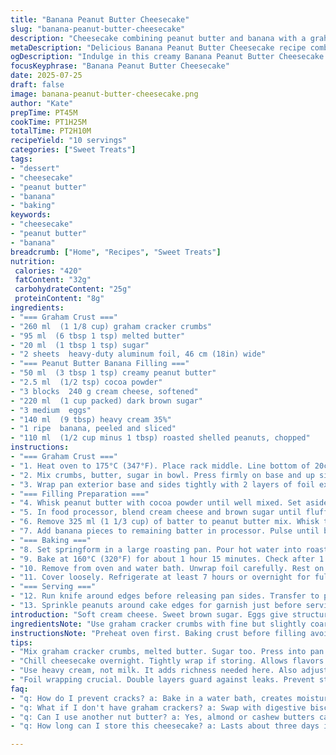 ```yaml
---
title: "Banana Peanut Butter Cheesecake"
slug: "banana-peanut-butter-cheesecake"
description: "Cheesecake combining peanut butter and banana with a graham cracker crust. Uses cream cheese, brown sugar, eggs and cream for texture. Oven baked in a water bath for gentle cooking. Topped with chopped roasted peanuts. Banana is blended in separately for layered flavors. Graham crust is baked first, then filled. Water bath helps prevent cracking. The peanut butter mix includes a hint of cocoa. Banana fold-in adds moisture and fruity touch. Chilling needed for proper setting. The original quantities altered and some ingredients swapped for twist and texture variety."
metaDescription: "Delicious Banana Peanut Butter Cheesecake recipe combining rich flavors and a unique texture. Perfect dessert for any occasion."
ogDescription: "Indulge in this creamy Banana Peanut Butter Cheesecake. A delightful twist on classic flavors that will impress your guests."
focusKeyphrase: "Banana Peanut Butter Cheesecake"
date: 2025-07-25
draft: false
image: banana-peanut-butter-cheesecake.png
author: "Kate"
prepTime: PT45M
cookTime: PT1H25M
totalTime: PT2H10M
recipeYield: "10 servings"
categories: ["Sweet Treats"]
tags:
- "dessert"
- "cheesecake"
- "peanut butter"
- "banana"
- "baking"
keywords:
- "cheesecake"
- "peanut butter"
- "banana"
breadcrumb: ["Home", "Recipes", "Sweet Treats"]
nutrition: 
 calories: "420"
 fatContent: "32g"
 carbohydrateContent: "25g"
 proteinContent: "8g"
ingredients:
- "=== Graham Crust ==="
- "260 ml  (1 1/8 cup) graham cracker crumbs"
- "95 ml  (6 tbsp 1 tsp) melted butter"
- "20 ml  (1 tbsp 1 tsp) sugar"
- "2 sheets  heavy-duty aluminum foil, 46 cm (18in) wide"
- "=== Peanut Butter Banana Filling ==="
- "50 ml  (3 tbsp 1 tsp) creamy peanut butter"
- "2.5 ml  (1/2 tsp) cocoa powder"
- "3 blocks  240 g cream cheese, softened"
- "220 ml  (1 cup packed) dark brown sugar"
- "3 medium  eggs"
- "140 ml  (9 tbsp) heavy cream 35%"
- "1 ripe  banana, peeled and sliced"
- "110 ml  (1/2 cup minus 1 tbsp) roasted shelled peanuts, chopped"
instructions:
- "=== Graham Crust ==="
- "1. Heat oven to 175°C (347°F). Place rack middle. Line bottom of 20cm (8in) springform pan with parchment. Lightly butter inside edges."
- "2. Mix crumbs, butter, sugar in bowl. Press firmly on base and up sides about 2 cm. Bake 14 minutes until golden. Cool slightly."
- "3. Wrap pan exterior base and sides tightly with 2 layers of foil extending above rim."
- "=== Filling Preparation ==="
- "4. Whisk peanut butter with cocoa powder until well mixed. Set aside."
- "5. In food processor, blend cream cheese and brown sugar until fluffy. Add eggs one at a time, blend. Pour in cream, pulse till smooth but not overmixed. Scrape sides a few times."
- "6. Remove 325 ml (1 1/3 cup) of batter to peanut butter mix. Whisk together thoroughly. Pour peanut butter layer over crust."
- "7. Add banana pieces to remaining batter in processor. Pulse until banana is fully incorporated but slightly chunky. Pour gently over peanut butter layer."
- "=== Baking ==="
- "8. Set springform in a large roasting pan. Pour hot water into roasting pan until it reaches halfway up springform side."
- "9. Bake at 160°C (320°F) for about 1 hour 15 minutes. Check after 1 hour for doneness by inserting thermometer. Target 63°C (145°F) center."
- "10. Remove from oven and water bath. Unwrap foil carefully. Rest on counter 45 minutes to cool slightly."
- "11. Cover loosely. Refrigerate at least 7 hours or overnight for full set."
- "=== Serving ==="
- "12. Run knife around edges before releasing pan sides. Transfer to plate."
- "13. Sprinkle peanuts around cake edges for garnish just before serving."
introduction: "Soft cream cheese. Sweet brown sugar. Eggs give structure. Heavy cream adds richness. Crunchy crackers pressed flat and toasted, buttery. Peanut butter combined with cocoa - subtle bitterness, deeper than original. Banana tucked in smoothly, but bits remain. Water bath bakes slow, avoids cracks or dry bits. Foil wrapped tight, steam forms, gentle heat all around. Peanuts on top add pop. Baking time nudged lower, gentle heat keeps the creamy middle intact. Brown sugar instead of lighter sugar. Adds molasses tone. Banana added last, no mush, just chunks suspended. The crust tastes buttery with slight caramel notes. Simpler sugar. Also swapped peanuts: salted or unsalted, choice. The whole cake chills several hours. Needs patience. The peanut banana layers visually distinct, not fully blended. Crowd-pleaser for vegetarians avoiding tree nuts, aside from peanuts. Not too sweet, with chocolate hint. Dense yet fluffy. Balance of fruit and nuts, subtle cocoa."
ingredientsNote: "Use graham cracker crumbs with fine but slightly coarse texture, mix with melted butter well to hold shape. Brown sugar gives deeper flavor than white sugar, but adjust if not available. The softened cream cheese helps avoid lumps. Peanut butter should be smooth for easier mix, but some crunch can be a texture variation if preferred. Cocoa powder must be unsweetened for true bitterness, not hot chocolate mix. Fresh, ripe banana is better for sweetness and moisture; frozen can add unwanted water. Roasted peanuts can be salted or unsalted, change crunch and salt balance. Heavy cream rather than milk or half and half for richness. Aluminum foil tight wrap prevents water seepage during water bath bake, keeps crust crisp. Chilling time crucial to set cheesecake properly, minimum 6 hours is ideal. Springform pans make removal easier than traditional cake pans. Parchment paper prevents sticking underneath."
instructionsNote: "Preheat oven first. Baking crust before filling avoids sogginess, crust sets firm. Press crumbs evenly but not too hard, to avoid dryness. When wrapping pan in foil, double layers minimize leaks in water bath. Mix peanut butter and cocoa powder first to blend thoroughly before adding. Use food processor or mixer to blend cream cheese outfit for smoothness. Add eggs one at a time, mix well but do not over blend or too much air locks in causing cracks. Reserve portion of batter to mix with peanut butter for distinct layer, not fully blended layers. Pulse banana into remaining batter to avoid over-smooth puree, texture matters. Pour layers gently avoids mixing. Set pan in roasting pan with hot water halfway up sides to create moist bake environment, prevents cracking, dry edges. Check internal temperature as visual cues can mislead. Cool cake slowly once removed, rapid cooling risks cracking. Wrap loosely in foil or plastic for refrigeration, minimum 7 hours to firm texture completely. Run knife around edges before removing pan sides to avoid tearing crust or layers. Garnish with peanuts last minute to keep crunch. Serve chilled, slice with wet knife for clean pieces."
tips:
- "Mix graham cracker crumbs, melted butter. Sugar too. Press into pan evenly. Crisp edges matter. Bake till golden. No sogginess allowed. Par-bake before filling. Avoid too much pressure or dryness. Wrap the pan tightly in foil. No leaks during baking. Water bath creates steam. Keep crust crunchy. Otherwise, mush texture on bottom. Peanut butter needs smoothness. Blend cocoa in first. Dark chocolate hint helps. Ripe bananas give best flavor."
- "Chill cheesecake overnight. Tightly wrap if storing. Allows flavors to set well. The cake needs at least seven hours. Don't skip this step. Run a knife along edges before removing. Prevents tearing layers. Fruit and nut layers visible. Crisp peanut topping needs to stay crunchy. Always slice with a wet knife. Keeps edges clean. Supports presentation. Store leftovers in fridge. No longer than three days."
- "Use heavy cream, not milk. It adds richness needed here. Also adjustments possible. Change peanut butter types. Salted for extra flavor, unsalted for control. Choose graham cracker crumbs wisely. Fine texture helps binding. Coconut or biscuit options available too. Check oven temperature accuracy. Use thermometer if unsure. Every oven varies. Watch temperatures closely. Internal target is 63 degrees Celsius. Avoid cracks, dry edges. Patience here pays."
- "Foil wrapping crucial. Double layers guard against leaks. Prevent steam mix ruining the cake. Always check if water levels are right. Pour in, then place springform. Avoid too much water influx. Hot water helps keep the environment moist. A few minutes can change outcomes. Ensure it cools slowly on counter. Rapid cooling results in cracks too. Flavors deepen over time. Enjoy every bite."
faq:
- "q: How do I prevent cracks? a: Bake in a water bath, creates moisture. Avoid overmixing too. Too much air can burst layers. Check with thermometer not eyes. Target center temperature 63. Slow cooling helps. Don't rush this part."
- "q: What if I don't have graham crackers? a: Swap with digestive biscuits or oatmeal cookies. Some use crushed pretzels for flavor twist. Adjust butter amounts in case. Keep texture in mind before baking."
- "q: Can I use another nut butter? a: Yes, almond or cashew butters can work too. Different flavors. Adjust sweetness balance though. Brown sugar offers rich tones. Watch mixing times to keep smooth."
- "q: How long can I store this cheesecake? a: Lasts about three days if covered well. Refrigerate promptly. Don’t keep it out long. Crisp crust needs protection from moisture."

---
```

